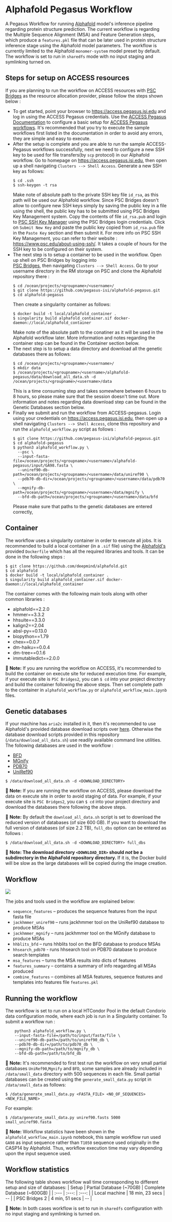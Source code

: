 # Alphafold Pegasus Workflow

A Pegasus Workflow for running [Alphafold](https://github.com/deepmind/alphafold) model's inference pipeline regarding protein structure
prediction. The current workflow is regarding the Multiple Sequence Alignment (MSA) and 
Feature Generation steps, which produce a `features.pkl` file that can be later used in protein structure inference
stage using the Alphafold model parameters. The workflow is currently limited to the Alphafold `monomer-system` model preset by default.
The workflow is set to run in `sharedfs` mode with no input staging and symlinking turned on.  


## Steps for setup on ACCESS resources
If you are planning to run the workflow on ACCESS resources with [PSC Bridges](https://ondemand.bridges2.psc.edu.) as the resource allocation provider, please follow the steps shown below :
* To get started, point your browser to https://access.pegasus.isi.edu and log in using the ACCESS Pegasus credentials.
  Use the [ACCESS Pegasus Documentation](https://access-ci.atlassian.net/wiki/spaces/ACCESSdocumentation/pages/129140407/ACCESS+Pegasus)
  to configure a basic setup for [ACCESS Pegasus workflows](https://github.com/pegasus-isi/ACCESS-Pegasus-Examples). It's recommended that you try
  to  execute the sample workflows first listed in the documentation in order to avoid any errors, they are simple and easy to execute.
* After the setup is complete and you are able to run the sample ACCESS-Pegasus workflows successfully, next we need to configure a new SSH key to be
  used for file transfers(by `scp` protocol) in our Alphafold workflow. Go to homepage on https://access.pegasus.isi.edu, then open up a 
  shell navigating `Clusters --> Shell Access`. Generate a new SSH key as follows:
  ```
  $ cd .ssh
  $ ssh-keygen -t rsa
  ```
  Make note of absolute path to the private SSH key file `id_rsa`, as this path will be used our Alphafold workflow.
  Since PSC Bridges doesn't allow to configure new SSH keys simply by saving the public key in a file using the shell, the public key
  has to be submitted using PSC Bridges Key Management system. Copy the contents of file `id_rsa.pub` and login to [PSC SSH Key Manager](https://grants.psc.edu/cgi-bin/ssh/listKeys.pl) using the PSC Bridges login credentials. Click on `Submit New Key` and paste the public key copied
  from `id_rsa.pub` file in the `Paste Key` section and then submit it. For more info on PSC SSH Key Management, you can refer to their website : 
  https://www.psc.edu/about-using-ssh/. It takes a couple of hours for the SSH key to be configured on their system.
* The next step is to setup a container to be used in the workflow. Open up shell on PSC Bridges by logging into  
  [PSC Bridges](https://ondemand.bridges2.psc.edu.), then navigating `Clusters --> Shell Access`. Go to your username directory in the RM storage 
  on PSC and clone the Alphafold repository there :
  ```
  $ cd /ocean/projects/<groupname>/<username>/
  $ git clone https://github.com/pegasus-isi/alphafold-pegasus.git
  $ cd alphafold-pegasus
  ```
  Then create a singularity container as follows: 
  ```
  $ docker build -t local/alphafold_container .
  $ singularity build alphafold_container.sif docker-daemon://local/alphafold_container
  ```
  Make note of the absolute path to the conatiner as it will be used in the Alphafold workflow later. More information and notes regarding the 
  container step can be found in the Container section below.
* The next step is to setup a data directory and download all the genetic databases there as follows:
  ```
  $ cd /ocean/projects/<groupname>/<username>/
  $ mkdir data
  $ /ocean/projects/<groupname>/<username>/alphafold-pegasus/data/download_all_data.sh -d /ocean/projects/<groupname>/<username>/data
  ```
  This is a time consuming step and takes somewhere between 6 hours to 8 hours, so please make sure that the session doesn't time out.
  More information and notes regarding data download step can be found in the Genetic Databases section below. 
* Finally we submit and run the workflow from ACCESS-pegasus. Login using your credentials on https://access.pegasus.isi.edu, then open up a 
  shell navigating `Clusters --> Shell Access`, clone this repository and run the `alphafold_workflow.py` script as follows :
  ```
  $ git clone https://github.com/pegasus-isi/alphafold-pegasus.git
  $ cd alphafold-pegasus
  $ python3 alphafold_workflow.py \
    --psc \
    --input-fasta-file=/ocean/projects/<groupname>/<username>/alphafold-pegasus/input/GA98.fasta \
    --uniref90-db-path=/ocean/projects/<groupname>/<username>/data/uniref90 \
    --pdb70-db-dir=/ocean/projects/<groupname>/<username>/data/pdb70 \
    --mgnify-db-path=/ocean/projects/<groupname>/<username>/data/mgnify \
    --bfd-db-path=/ocean/projects/<groupname>/<username>/data/bfd
  ```
  Please make sure that paths to the genetic databases are entered correctly, 

## Container

The workflow uses a singularity container in order to execute all jobs. It is recommended to build a local container (in a `.sif` file) using the
[Alphafold's](https://github.com/deepmind/alphafold/blob/main/docker/Dockerfile) provided `Dockerfile` which has all the required libraries and tools. It can be done in the following steps :
```
$ git clone https://github.com/deepmind/alphafold.git
$ cd alphafold
$ docker build -t local/alphafold_container .
$ singularity build alphafold_container.sif docker-daemon://local/alphafold_container
```
The container comes with the following main tools along with other common libraries :
* alphafold==2.2.0
* hmmer==3.3.2 
* hhsuite==3.3.0 
* kalign2==2.04
* absl-py==0.13.0 
* biopython==1.79 
* chex==0.0.7 
* dm-haiku==0.0.4 
* dm-tree==0.1.6 
* immutabledict==2.0.0 

:ledger: **Note:** If you are running the workflow on ACCESS, it's recommended to build the container on execute site for reduced execution time.
For example, if your execute site is `PSC Bridges2`, you can `$ cd` into your project directory and build the container following
the above steps. Then set complete path to the container in `alphafold_workflow.py` or `alphafold_workflow_main.ipynb` files.

## Genetic databases
If your machine has `aria2c` installed in it, then it's recommended to use Alphafold's provided database download scripts over 
[here](https://github.com/deepmind/alphafold/tree/main/scripts).
Otherwise the database download scripts provided in this repository (`/data/download_all_data.sh`) use readily available command line utilities.
The following databases are used in the workflow :
*   [BFD](https://bfd.mmseqs.com/)
*   [MGnify](https://www.ebi.ac.uk/metagenomics/)
*   [PDB70](http://wwwuser.gwdg.de/~compbiol/data/hhsuite/databases/hhsuite_dbs/)
*   [UniRef90](https://www.uniprot.org/help/uniref)

```
$ /data/download_all_data.sh -d <DOWNLOAD_DIRECTORY>
```

:ledger: **Note:** If you are running the workflow on ACCESS, please download the data on execute site in order to avoid staging of data.
For example, if your execute site is `PSC Bridges2`, you can `$ cd` into your project directory and download the databases there following
the above steps.

:ledger: **Note:** By default the `download_all_data.sh` script is set to download the reduced version of databases (of size 600 GB). 
If you want to download the full version of databases (of size 2.2 TB), `full_dbs` option can be entered as follows :

```
$ /data/download_all_data.sh -d <DOWNLOAD_DIRECTORY> full_dbs
```

:ledger: **Note: The download directory `<DOWNLOAD_DIR>` should _not_ be a
subdirectory in the AlphaFold repository directory.** If it is, the Docker build
will be slow as the large databases will be copied during the image creation.

## Workflow

![](/images/wf_graph.png)

The jobs and tools used in the workflow are explained below:

*   `sequence_features` – produces the sequence features from the input fasta file
*   `jackhmmer_uniref90` – runs jackhmmer tool on the UniRef90 database to produce MSAs
*   `jackhmmer_mgnify` – runs jackhmmer tool on the MGnify database to produce MSAs
*   `hhblits_bfd` – runs hhblits tool on the BFD database to produce MSAs
*   `hhsearch_pdb70` - runs hhsearch tool on PDB70 database to produce search templates
*   `msa_features` – turns the MSA results into dicts of features
*   `features_summary` – contains a summary of info reagarding all MSAs produced
*   `combine_features` – combines all MSA features, sequence features and templates into features file `features.pkl`


## Running the workflow

The workflow is set to run on a local HTCondor Pool in the default Condorio
data configuration mode, where each job is run in a Singularity container.
To submit a workflow run :
```
    python3 alphafold_workflow.py \
    --input-fasta-file=/path/to/input/fasta/file \
    --uniref90-db-path=/path/to/uniref90_db \
    --pdb70-db-dir=/path/to/pdb70_db \
    --mgnify-db-path=/path/to/mgnify_db \
    --bfd-db-path=/path/to/bfd_db 
```

:ledger: **Note:** It's recommended to first test run the workflow on very small partial databases `UniRef90`,`Mgnify` and `BFD`, some samples
are already included in `/data/small_data` directory with 500 sequences in each file. Small partial databases can be created using the `generate_small_data.py` script in `/data/small_data` as follows: 

```
$ /data/generate_small_data.py <FASTA_FILE> <NO_OF_SEQUENCES> <NEW_FILE_NAME>
```
For example:
```
$ /data/generate_small_data.py uniref90.fasts 5000 small_uniref90.fasta
```

:ledger: **Note:** Workflow statistics have been shown in the `alphafold_workflow_main.ipynb` notebook, this sample workflow run used `GA98`
as input sequence rather than `T1050` sequence used originally in the CASP14 by Alphafold. Thus, workflow execution time may vary depending upon
the input sequence used.

## Workflow statistics

The following table shows workflow wall time corresponding to different setup and size of databases:
| Setup | Partial Database (~70GB) | Complete Database (~600GB) |
| :---         |     :---:      |          :---: |
| Local machine   | 18 min, 23 secs     | --    |
| PSC Bridges 2     | 4 min, 51 secs      | --      |

:ledger: **Note:** In both cases workflow is set to run in `sharedfs` configuration with no input staging and symlinking is turned on.
